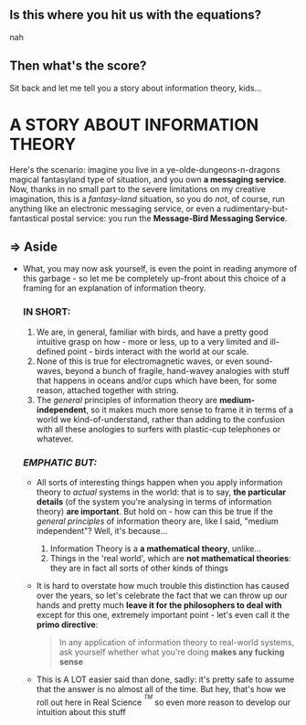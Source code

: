 ## Is this where you hit us with the equations?

nah

## Then what's the score?
 Sit back and let me tell you a story about information theory, kids...

# A STORY ABOUT INFORMATION THEORY

Here's the scenario: imagine you live in a ye-olde-dungeons-n-dragons magical fantasyland type of situation, and you own **a messaging service**. Now, thanks in no small part to the severe limitations on my creative imagination, this is a *fantasy-land* situation, so you do *not*, of course, run anything like an electronic messaging service, or even a rudimentary-but-fantastical postal service: you run the **Message-Bird Messaging Service**. 


## $\Rightarrow$ Aside 
* What, you may now ask yourself, is even the point in reading anymore of this garbage - so let me be completely up-front about this choice of a framing for an explanation of information theory. 

    ### IN SHORT:
    1. We are, in general, familiar with birds, and have a pretty good intuitive grasp on how - more or less, up to a very limited and ill-defined point - birds interact with the world at our scale.
    2. None of this is true for electromagnetic waves, or even sound-waves, beyond a bunch of fragile, hand-wavey analogies with stuff that happens in oceans and/or cups which have been, for some reason, attached together with string.
    3. The *general* principles of information theory are **medium-independent**, so it makes much more sense to frame it in terms of a world we kind-of-understand, rather than adding to the confusion with all these anologies to surfers with plastic-cup telephones or whatever. 
    
    ### *EMPHATIC BUT:* 
    * All sorts of interesting things happen when you apply information theory to *actual* systems in the world: that is to say, **the particular details** (of the system you're analysing in terms of information theory) **are important**.  But hold on - how can this be true if the *general principles* of information theory are, like I said, "medium independent"? Well, it's because...
        1. Information Theory is a **a mathematical theory**, unlike...
        2. Things in the 'real world', which are **not mathematical theories**: they are in fact all sorts of other kinds of things
    * It is hard to overstate how much trouble this distinction has caused over the years, so let's celebrate the fact that we can throw up our hands and pretty much **leave it for the philosophers to deal with** except for this one, extremely important point - let's even call it the **primo directive**:
    
        > In any application of information theory to real-world systems, ask yourself whether what you're doing **makes any fucking sense**

    * This is A LOT easier said than done, sadly: it's pretty safe to assume that the answer is no almost all of the time. But hey, that's how we roll out here in Real Science $^{^{TM}}$ so even more reason to develop our intuition about this stuff 
